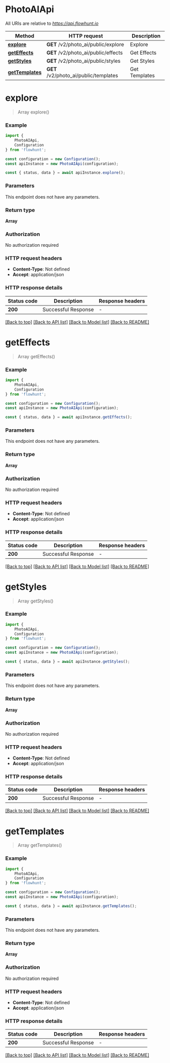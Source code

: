 # PhotoAIApi

All URIs are relative to *https://api.flowhunt.io*

|Method | HTTP request | Description|
|------------- | ------------- | -------------|
|[**explore**](#explore) | **GET** /v2/photo_ai/public/explore | Explore|
|[**getEffects**](#geteffects) | **GET** /v2/photo_ai/public/effects | Get Effects|
|[**getStyles**](#getstyles) | **GET** /v2/photo_ai/public/styles | Get Styles|
|[**getTemplates**](#gettemplates) | **GET** /v2/photo_ai/public/templates | Get Templates|

# **explore**
> Array<CommunityImageGenerationsResponse> explore()


### Example

```typescript
import {
    PhotoAIApi,
    Configuration
} from 'flowhunt';

const configuration = new Configuration();
const apiInstance = new PhotoAIApi(configuration);

const { status, data } = await apiInstance.explore();
```

### Parameters
This endpoint does not have any parameters.


### Return type

**Array<CommunityImageGenerationsResponse>**

### Authorization

No authorization required

### HTTP request headers

 - **Content-Type**: Not defined
 - **Accept**: application/json


### HTTP response details
| Status code | Description | Response headers |
|-------------|-------------|------------------|
|**200** | Successful Response |  -  |

[[Back to top]](#) [[Back to API list]](../README.md#documentation-for-api-endpoints) [[Back to Model list]](../README.md#documentation-for-models) [[Back to README]](../README.md)

# **getEffects**
> Array<PhotoAIEffectResponse> getEffects()


### Example

```typescript
import {
    PhotoAIApi,
    Configuration
} from 'flowhunt';

const configuration = new Configuration();
const apiInstance = new PhotoAIApi(configuration);

const { status, data } = await apiInstance.getEffects();
```

### Parameters
This endpoint does not have any parameters.


### Return type

**Array<PhotoAIEffectResponse>**

### Authorization

No authorization required

### HTTP request headers

 - **Content-Type**: Not defined
 - **Accept**: application/json


### HTTP response details
| Status code | Description | Response headers |
|-------------|-------------|------------------|
|**200** | Successful Response |  -  |

[[Back to top]](#) [[Back to API list]](../README.md#documentation-for-api-endpoints) [[Back to Model list]](../README.md#documentation-for-models) [[Back to README]](../README.md)

# **getStyles**
> Array<PhotoAIStyleResponse> getStyles()


### Example

```typescript
import {
    PhotoAIApi,
    Configuration
} from 'flowhunt';

const configuration = new Configuration();
const apiInstance = new PhotoAIApi(configuration);

const { status, data } = await apiInstance.getStyles();
```

### Parameters
This endpoint does not have any parameters.


### Return type

**Array<PhotoAIStyleResponse>**

### Authorization

No authorization required

### HTTP request headers

 - **Content-Type**: Not defined
 - **Accept**: application/json


### HTTP response details
| Status code | Description | Response headers |
|-------------|-------------|------------------|
|**200** | Successful Response |  -  |

[[Back to top]](#) [[Back to API list]](../README.md#documentation-for-api-endpoints) [[Back to Model list]](../README.md#documentation-for-models) [[Back to README]](../README.md)

# **getTemplates**
> Array<PhotoAITemplateResponse> getTemplates()


### Example

```typescript
import {
    PhotoAIApi,
    Configuration
} from 'flowhunt';

const configuration = new Configuration();
const apiInstance = new PhotoAIApi(configuration);

const { status, data } = await apiInstance.getTemplates();
```

### Parameters
This endpoint does not have any parameters.


### Return type

**Array<PhotoAITemplateResponse>**

### Authorization

No authorization required

### HTTP request headers

 - **Content-Type**: Not defined
 - **Accept**: application/json


### HTTP response details
| Status code | Description | Response headers |
|-------------|-------------|------------------|
|**200** | Successful Response |  -  |

[[Back to top]](#) [[Back to API list]](../README.md#documentation-for-api-endpoints) [[Back to Model list]](../README.md#documentation-for-models) [[Back to README]](../README.md)

